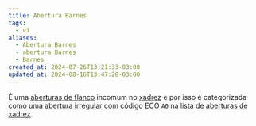 ```yaml
---
title: Abertura Barnes
tags:
  - v1
aliases:
  - Abertura Barnes
  - abertura Barnes
  - Barnes
created_at: 2024-07-26T13:21:33-03:00
updated_at: 2024-08-16T13:47:28-03:00
---
```


É uma [aberturas de flanco](../../../../rascunhos/2024/07/26/Xadrez_Aberturas_de_flanco.md) incomum no [xadrez](../../../../sementes/2024/07/06/Xadrez.md) e por isso é categorizada como uma [abertura irregular](../../../../sementes/2024/07/06/Xadrez_Aberturas_irregulares.md) com código [ECO](../../../../sementes/2024/07/07/2024-07-07-Encyclopaedia_of_Chess_Openings.md) `A0` na lista de [aberturas de xadrez](../../../../rascunhos/2024/07/26/Xadrez_Aberturas.md).